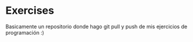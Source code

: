 # Exercises

Basicamente un repositorio donde hago git pull y push de mis ejercicios de programación :)
